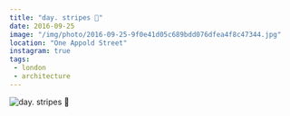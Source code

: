 ```yaml
---
title: "day. stripes 🐯"
date: 2016-09-25
image: "/img/photo/2016-09-25-9f0e41d05c689bdd076dfea4f8c47344.jpg"
location: "One Appold Street"
instagram: true
tags:
 - london
 - architecture
---
```


![day. stripes 🐯](/img/photo/2016-09-25-9f0e41d05c689bdd076dfea4f8c47344.jpg)
